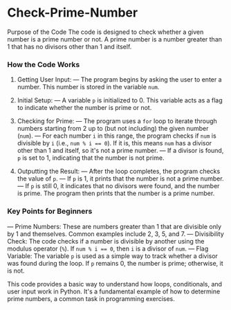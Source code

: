 # Check-Prime-Number
Purpose of the Code
The code is designed to check whether a given number is a prime number or not. A prime number is a number greater than 1 that has no divisors other than 1 and itself.

### How the Code Works

1. Getting User Input:
   — The program begins by asking the user to enter a number. This number is stored in the variable `num`.

2. Initial Setup:
   — A variable `p` is initialized to 0. This variable acts as a flag to indicate whether the number is prime or not.

3. Checking for Prime:
   — The program uses a `for` loop to iterate through numbers starting from 2 up to (but not including) the given number (`num`).
   — For each number `i` in this range, the program checks if `num` is divisible by `i` (i.e., `num % i == 0`). If it is, this means `num` has a divisor other than 1 and itself, so it's not a prime number.
   — If a divisor is found, `p` is set to 1, indicating that the number is not prime.

4. Outputting the Result:
   — After the loop completes, the program checks the value of `p`.
   — If `p` is 1, it prints that the number is not a prime number.
   — If `p` is still 0, it indicates that no divisors were found, and the number is prime. The program then prints that the number is a prime number.

### Key Points for Beginners
— Prime Numbers: These are numbers greater than 1 that are divisible only by 1 and themselves. Common examples include 2, 3, 5, and 7.
— Divisibility Check: The code checks if a number is divisible by another using the modulus operator (`%`). If `num % i == 0`, then `i` is a divisor of `num`.
— Flag Variable: The variable `p` is used as a simple way to track whether a divisor was found during the loop. If `p` remains 0, the number is prime; otherwise, it is not.

This code provides a basic way to understand how loops, conditionals, and user input work in Python. It's a fundamental example of how to determine prime numbers, a common task in programming exercises.
